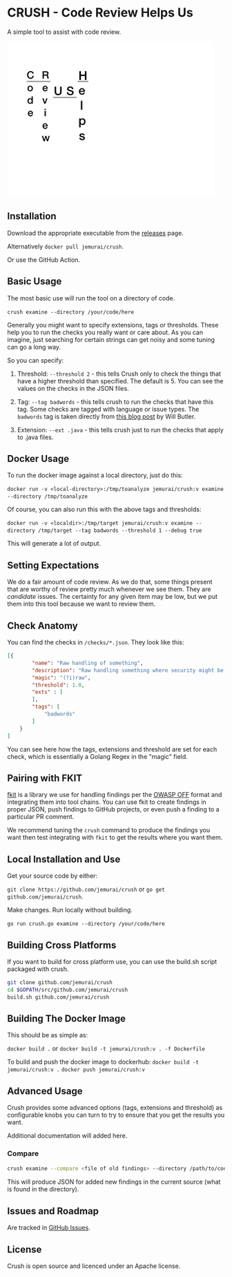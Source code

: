 # CRUSH - Code Review Helps Us

A simple tool to assist with code review.

![Crush](./crush-logo.gif)

## Installation

Download the appropriate executable from the [releases](https://github.com/Jemurai/crush/releases) page.

Alternatively `docker pull jemurai/crush`.

Or use the GitHub Action.

## Basic Usage

The most basic use will run the tool on a directory of code.

`crush examine --directory /your/code/here`

Generally you might want to specify extensions, tags or thresholds.  These help you to run the checks you really want or care about.  As you can imagine, just searching for certain strings can get noisy and some tuning can go a long way.

So you can specify: 

1. Threshold: `--threshold 2` - this tells Crush only to check the things that have a higher threshold than specified.  The default is 5.  You can see the values on the checks in the JSON files.

1. Tag:  `--tag badwords` - this tells crush to run the checks that have this tag.  Some checks are tagged with language or issue types.  The `badwords` tag is taken directly from [this blog post](https://btlr.dev/blog/how-to-find-vulnerabilities-in-code-bad-words) by Will Butler.

1. Extension: `--ext .java` - this tells crush just to run the checks that apply to .java files.

## Docker Usage

To run the docker image against a local directory, just do this: 

`docker run -v <local-directory>:/tmp/toanalyze jemurai/crush:v examine --directory /tmp/toanalyze`

Of course, you can also run this with the above tags and thresholds:

`docker run -v <localdir>:/tmp/target jemurai/crush:v examine --directory /tmp/target --tag badwords --threshold 1 --debug true`

This will generate a lot of output.

## Setting Expectations

We do a fair amount of code review.  As we do that, some things present
that are worthy of review pretty much whenever we see them.  They are
_candidate_ issues.  The certainty for any given item may be low, but we
put them into this tool because we want to review them.

## Check Anatomy

You can find the checks in `/checks/*.json`.  They look like this: 

```json
[{
        "name": "Raw handling of something",
        "description": "Raw handling something where security might be applied at a higher abstraction",
        "magic": "(?i)raw",
        "threshold": 1.0,
        "exts" : [
        ],
        "tags": [
            "badwords"
        ]
    }
]
```

You can see here how the tags, extensions and threshold are set for each check, which is essentially a Golang Regex in the "magic" field.

## Pairing with FKIT

[fkit](https://github.com/jemuria/fkit) is a library we use for handling findings 
per the [OWASP OFF](https://github.com/owasp/off) format and integrating them into 
tool chains.  You can use fkit to create findings in proper JSON, push findings to
GitHub projects, or even push a finding to a particular PR comment.

We recommend tuning the `crush` command to produce the findings you want then test
integrating with `fkit` to get the results where you want them.

## Local Installation and Use

Get your source code by either:

`git clone https://github.com/jemurai/crush` or `go get github.com/jemurai/crush`.

Make changes.  Run locally without building.

`go run crush.go examine --directory /your/code/here`

## Building Cross Platforms

If you want to build for cross platform use, you can use the build.sh script packaged with crush.

```sh
git clone github.com/jemurai/crush
cd $GOPATH/src/github.com/jemurai/crush
build.sh github.com/jemurai/crush
```

## Building The Docker Image

This should be as simple as: 

`docker build .` or `docker build -t jemurai/crush:v . -f Dockerfile`

To build and push the docker image to dockerhub:
`docker build -t jemurai/crush:v .`
`docker push jemurai/crush:v`

## Advanced Usage

Crush provides some advanced options (tags, extensions and 
threshold) as configurable knobs you can turn to try to ensure 
that you get the results you want.

Additional documentation will added here.

### Compare

```sh
crush examine --compare <file of old findings> --directory /path/to/code
```

This will produce JSON for added new findings in the current source (what is found in the directory).

## Issues and Roadmap 

Are tracked in [GitHub Issues](https://github.com/jemurai/crush/issues/).

## License

Crush is open source and licenced under an Apache license.
